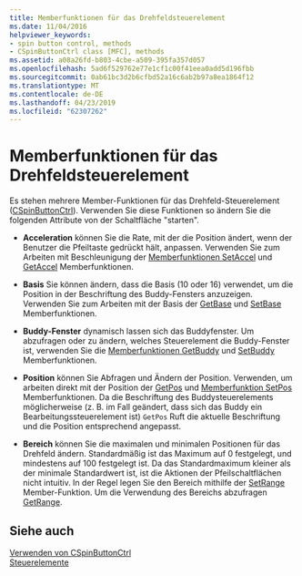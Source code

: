 ```yaml
---
title: Memberfunktionen für das Drehfeldsteuerelement
ms.date: 11/04/2016
helpviewer_keywords:
- spin button control, methods
- CSpinButtonCtrl class [MFC], methods
ms.assetid: a08a26fd-b803-4cbe-a509-395fa357d057
ms.openlocfilehash: 5ad6f529762e77e1cf1c00f41eea0add5d196fbb
ms.sourcegitcommit: 0ab61bc3d2b6cfbd52a16c6ab2b97a8ea1864f12
ms.translationtype: MT
ms.contentlocale: de-DE
ms.lasthandoff: 04/23/2019
ms.locfileid: "62307262"
---
```

# <a name="spin-button-member-functions"></a>Memberfunktionen für das Drehfeldsteuerelement

Es stehen mehrere Member-Funktionen für das Drehfeld-Steuerelement ([CSpinButtonCtrl](../mfc/reference/cspinbuttonctrl-class.md)). Verwenden Sie diese Funktionen so ändern Sie die folgenden Attribute von der Schaltfläche "starten".

- **Acceleration** können Sie die Rate, mit der die Position ändert, wenn der Benutzer die Pfeiltaste gedrückt hält, anpassen. Verwenden Sie zum Arbeiten mit Beschleunigung der [Memberfunktionen SetAccel](../mfc/reference/cspinbuttonctrl-class.md#setaccel) und [GetAccel](../mfc/reference/cspinbuttonctrl-class.md#getaccel) Memberfunktionen.

- **Basis** Sie können ändern, dass die Basis (10 oder 16) verwendet, um die Position in der Beschriftung des Buddy-Fensters anzuzeigen. Verwenden Sie zum Arbeiten mit der Basis der [GetBase](../mfc/reference/cspinbuttonctrl-class.md#getbase) und [SetBase](../mfc/reference/cspinbuttonctrl-class.md#setbase) Memberfunktionen.

- **Buddy-Fenster** dynamisch lassen sich das Buddyfenster. Um abzufragen oder zu ändern, welches Steuerelement die Buddy-Fenster ist, verwenden Sie die [Memberfunktionen GetBuddy](../mfc/reference/cspinbuttonctrl-class.md#getbuddy) und [SetBuddy](../mfc/reference/cspinbuttonctrl-class.md#setbuddy) Memberfunktionen.

- **Position** können Sie Abfragen und Ändern der Position. Verwenden, um arbeiten direkt mit der Position der [GetPos](../mfc/reference/cspinbuttonctrl-class.md#getpos) und [Memberfunktion SetPos](../mfc/reference/cspinbuttonctrl-class.md#setpos) Memberfunktionen. Da die Beschriftung des Buddysteuerelements möglicherweise (z. B. im Fall geändert, dass sich das Buddy ein Bearbeitungssteuerelement ist) `GetPos` Ruft die aktuelle Beschriftung und die Position entsprechend angepasst.

- **Bereich** können Sie die maximalen und minimalen Positionen für das Drehfeld ändern. Standardmäßig ist das Maximum auf 0 festgelegt, und mindestens auf 100 festgelegt ist. Da das Standardmaximum kleiner als der minimale Standardwert ist, ist die Aktionen der Pfeilschaltflächen nicht intuitiv. In der Regel legen Sie den Bereich mithilfe der [SetRange](../mfc/reference/cspinbuttonctrl-class.md#setrange) Member-Funktion. Um die Verwendung des Bereichs abzufragen [GetRange](../mfc/reference/cspinbuttonctrl-class.md#getrange).

## <a name="see-also"></a>Siehe auch

[Verwenden von CSpinButtonCtrl](../mfc/using-cspinbuttonctrl.md)<br/>
[Steuerelemente](../mfc/controls-mfc.md)
